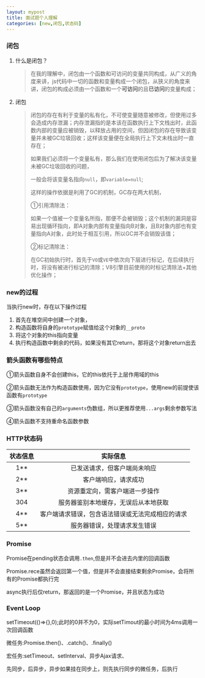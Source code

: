 ```yaml
---
layout: mypost
title: 面试题个人理解
categories: [new,闭包,状态码]
---
```




### 闭包

1. 什么是闭包？

   > 在我的理解中，闭包由一个函数和可访问的变量共同构成，从广义的角度来讲，js代码中一切的函数和变量构成一个闭包，从狭义的角度来讲，闭包的构成必须由一个函数和一个**可访问**的且**已访问**的变量构成；

2. 闭包

   > 闭包的存在有利于变量的私有化，不可使变量随意被修改，但使用过多会造成内存泄漏；内存泄漏指的是本该在函数执行上下文栈出时，此函数内部的变量应被销毁，以释放占用的空间，但因闭包的存在导致该变量并未被GC垃圾回收；这样该变量便在全局执行上下文未栈出时一直存在；
   >
   > 如果我们必须将一个变量私有，那么我们在使用闭包后为了解决该变量未被GC垃圾回收的问题，
   >
   > 一般会将该变量名指向`null`，即`variable=null`;
   >
   > 这样的操作依据是利用了GC的机制，GC存在两大机制，
   >
   > ①引用清除法：
   >
   > ​	如果一个值被一个变量名所指，那便不会被销毁；这个机制的漏洞是容易出现循环指向，即A对象内部有变量指向B对象，且B对象内部也有变量指向A对象，此时处于相互引用，所以GC并不会销毁该值；
   >
   > ②标记清除法：
   >
   > ​	在GC初始执行时，首先于`VO`或`VE`中依次向下层进行标记，在后续执行时，将没有被进行标记的清除；V8引擎目前使用的时标记清除法+其他优化操作；

### new的过程

当执行new时，存在以下操作过程

1. 首先在堆空间中创建一个对象，
2. 构造函数将自身的`prototype`赋值给这个对象的`__proto`
3. 将这个对象的this指向变量
4. 执行构造函数中剩余的代码，如果没有其它return，那将这个对象return出去

### 箭头函数有哪些特点

①箭头函数自身不会创建this，它的this依托于上层作用域的this

②箭头函数无法作为构造函数使用，因为它没有`prototype`，使用new的前提使该函数有`prototype`

③箭头函数没有自己的`arguments`伪数组，所以更推荐使用`...args`剩余参数写法

④箭头函数不支持重命名函数参数

### HTTP状态码

| 状态信息 |                     实际信息                     |
| :------: | :----------------------------------------------: |
|   1**    |           已发送请求，但客户端尚未响应           |
|   2**    |               客户端响应，请求成功               |
|   3**    |          资源重定向，需客户端进一步操作          |
|   304    |       服务器鉴别本地缓存，无误后从本地获取       |
|   4**    | 客户端请求错误，包含语法错误或无法完成相应的请求 |
|   5**    |           服务器错误，处理请求发生错误           |

### Promise

Promise在pending状态会调用`.then`,但是并不会进去内里的回调函数

Promise.rece虽然会返回第一个值，但是并不会直接结束剩余Promise，会将所有的Promise都执行完

async执行后仅return，那返回的是一个Promise，并且状态为成功

### Event Loop

setTimeout(()=>{},0);此时的0并不为0，实际setTimout的最小时间为4ms调用一次回调函数

微任务:Promise.then()、.catch()、.finally()

宏任务:setTimeout、setInterval、异步Ajax请求、

先同步，后异步，异步如果挂在同步上，则先执行同步的微任务，后执行